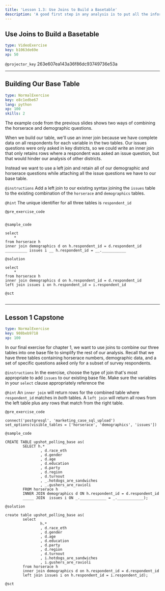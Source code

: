 ```yaml
---
title: 'Lesson 1.3: Use Joins to Build a Basetable'
description: 'A good first step in any analysis is to put all the information you want to analyze in one place. Often as analysts, we work with data from a variety of sources - accessing different tables in an existing database architecture or collecting new information from open sources like government websites. This part of our case study will use joins to combine three tables into a single source of information for the rest of our project. '
---
```


## Use Joins to Build a Basetable

```yaml
type: VideoExercise
key: b1063de69e
xp: 50
```

`@projector_key`
263e607ea143a36f86dc93749736e53a

---

## Building Our Base Table

```yaml
type: NormalExercise
key: e8c1edbe67
lang: python
xp: 100
skills: 2
```

The example code from the previous slides shows two ways of combining the horserace and demographic questions. 

When we build our table, we'll use an inner join because we have complete data on all respondents for each variable in the two tables. Our issues questions were only asked in key districts, so we could write an inner join that only retains rows where a respondent was asked an issue question, but that would hinder our analysis of other districts. 

Instead we want to use a left join and retain all of our demographic and horserace questions while attaching all the issue questions we have to our base table.

`@instructions`
Add a left join to our existing syntax joining the `issues` table to the existing combination of the `horserace` and `demographics` tables.

`@hint`
The unique identifier for all three tables is `respondent_id`

`@pre_exercise_code`
```{python}

```

`@sample_code`
```{python}
select 
	*
from horserace h
inner join demographics d on h.respondent_id = d.respondent_id
__________ issues i __ h.respondent_id = __.___________
```

`@solution`
```{python}
select 
	*
from horserace h
inner join demographics d on h.respondent_id = d.respondent_id
left join issues i on h.respondent_id = i.respondent_id
```

`@sct`
```{python}

```

---

## Lesson 1 Capstone

```yaml
type: NormalExercise
key: 908beb9718
xp: 100
```

In our final exercise for chapter 1, we want to use joins to combine our three tables into one base file to simplify the rest of our analysis. Recall that we have three tables containing horserace numbers, demographic data, and a set of specific questions asked only for a subset of survey respondents.  

`@instructions`
In the exercise, choose the type of join that's most appropriate to add `issues` to our existing base file. Make sure the variables in your `select` clause appropriately reference the

`@hint`
An `inner join` will return rows for the combined table where `respondent_id` matches in _both_ tables. A `left join` will return all rows from the left table plus any rows that match from the right table.

`@pre_exercise_code`
```{python}
connect('postgresql', 'marketing_case_sql_upload')
set_options(visible_tables = ['horserace', 'demographics', 'issues'])
```

`@sample_code`
```{python}
CREATE TABLE upshot_polling_base as(
        SELECT h.*
                , d.race_eth
                , d.gender
                , d.age
                , d.education
                , d.party
                , d.region
                , d.turnout
                , _.hotdogs_are_sandwiches
                , _.gushers_are_ravioli
        FROM horserace h
        INNER JOIN demographics d ON h.respondent_id = d.respondent_id 
        _____ JOIN  issues i ON _.____________ = _.____________);
```

`@solution`
```{python}
create table upshot_polling_base as(
        select 
                h.*
                , d.race_eth
                , d.gender
                , d.age
                , d.education
                , d.party
                , d.region
                , d.turnout
                , i.hotdogs_are_sandwiches
                , i.gushers_are_ravioli
        from horserace h
        inner join demographics d on h.respondent_id = d.respondent_id 
        left join issues i on h.respondent_id = i.respondent_id);
```

`@sct`
```{python}

```
